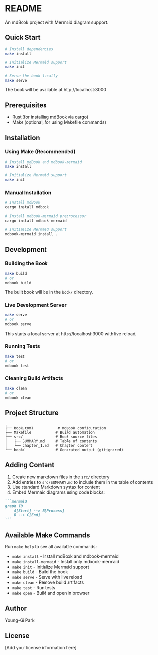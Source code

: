 # README

An mdBook project with Mermaid diagram support.

## Quick Start

```bash
# Install dependencies
make install

# Initialize Mermaid support
make init

# Serve the book locally
make serve
```

The book will be available at http://localhost:3000

## Prerequisites

- [Rust](https://www.rust-lang.org/tools/install) (for installing mdBook via cargo)
- Make (optional, for using Makefile commands)

## Installation

### Using Make (Recommended)

```bash
# Install mdBook and mdbook-mermaid
make install

# Initialize Mermaid support
make init
```

### Manual Installation

```bash
# Install mdBook
cargo install mdbook

# Install mdbook-mermaid preprocessor
cargo install mdbook-mermaid

# Initialize Mermaid support
mdbook-mermaid install .
```

## Development

### Building the Book

```bash
make build
# or
mdbook build
```

The built book will be in the `book/` directory.

### Live Development Server

```bash
make serve
# or
mdbook serve
```

This starts a local server at http://localhost:3000 with live reload.

### Running Tests

```bash
make test
# or
mdbook test
```

### Cleaning Build Artifacts

```bash
make clean
# or
mdbook clean
```

## Project Structure

```
.
├── book.toml           # mdBook configuration
├── Makefile           # Build automation
├── src/               # Book source files
│   ├── SUMMARY.md     # Table of contents
│   └── chapter_1.md   # Chapter content
└── book/              # Generated output (gitignored)
```

## Adding Content

1. Create new markdown files in the `src/` directory
2. Add entries to `src/SUMMARY.md` to include them in the table of contents
3. Use standard Markdown syntax for content
4. Embed Mermaid diagrams using code blocks:

````markdown
```mermaid
graph TD
    A[Start] --> B[Process]
    B --> C[End]
```
````

## Available Make Commands

Run `make help` to see all available commands:

- `make install` - Install mdBook and mdbook-mermaid
- `make install-mermaid` - Install only mdbook-mermaid
- `make init` - Initialize Mermaid support
- `make build` - Build the book
- `make serve` - Serve with live reload
- `make clean` - Remove build artifacts
- `make test` - Run tests
- `make open` - Build and open in browser

## Author

Young-Gi Park

## License

[Add your license information here]
